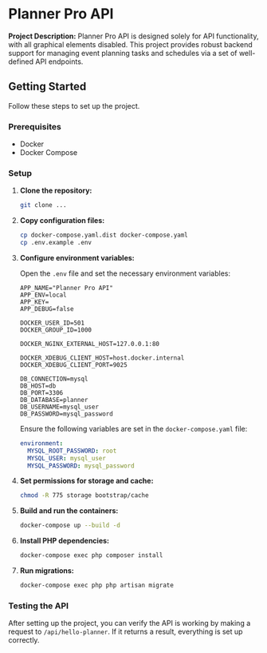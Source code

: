 # Planner Pro API

**Project Description:**
Planner Pro API is designed solely for API functionality, with all graphical elements disabled. This project provides robust backend support for managing event planning tasks and schedules via a set of well-defined API endpoints.

## Getting Started

Follow these steps to set up the project.

### Prerequisites

- Docker
- Docker Compose

### Setup

1. **Clone the repository:**

    ```bash
    git clone ...
    ```

2. **Copy configuration files:**

    ```bash
    cp docker-compose.yaml.dist docker-compose.yaml
    cp .env.example .env
    ```

3. **Configure environment variables:**

   Open the `.env` file and set the necessary environment variables:

    ```env
    APP_NAME="Planner Pro API"
    APP_ENV=local
    APP_KEY=
    APP_DEBUG=false

    DOCKER_USER_ID=501
    DOCKER_GROUP_ID=1000

    DOCKER_NGINX_EXTERNAL_HOST=127.0.0.1:80

    DOCKER_XDEBUG_CLIENT_HOST=host.docker.internal
    DOCKER_XDEBUG_CLIENT_PORT=9025

    DB_CONNECTION=mysql
    DB_HOST=db
    DB_PORT=3306
    DB_DATABASE=planner
    DB_USERNAME=mysql_user
    DB_PASSWORD=mysql_password
    ```

   Ensure the following variables are set in the `docker-compose.yaml` file:

    ```yaml
    environment:
      MYSQL_ROOT_PASSWORD: root
      MYSQL_USER: mysql_user
      MYSQL_PASSWORD: mysql_password
    ```

4. **Set permissions for storage and cache:**

    ```bash
    chmod -R 775 storage bootstrap/cache
    ```

5. **Build and run the containers:**

    ```bash
    docker-compose up --build -d
    ```

6. **Install PHP dependencies:**

    ```bash
    docker-compose exec php composer install
    ```

7. **Run migrations:**

    ```bash
    docker-compose exec php php artisan migrate
    ```

### Testing the API

After setting up the project, you can verify the API is working by making a request to `/api/hello-planner`. If it returns a result, everything is set up correctly.

